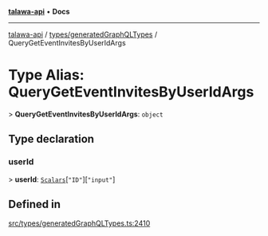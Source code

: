[**talawa-api**](../../../README.md) • **Docs**

***

[talawa-api](../../../modules.md) / [types/generatedGraphQLTypes](../README.md) / QueryGetEventInvitesByUserIdArgs

# Type Alias: QueryGetEventInvitesByUserIdArgs

\> **QueryGetEventInvitesByUserIdArgs**: `object`

## Type declaration

### userId

\> **userId**: [`Scalars`](Scalars.md)\[`"ID"`\]\[`"input"`\]

## Defined in

[src/types/generatedGraphQLTypes.ts:2410](https://github.com/PalisadoesFoundation/talawa-api/blob/4a88fe62b20ebda9653c55ae8d39d6c6fac8831f/src/types/generatedGraphQLTypes.ts#L2410)
